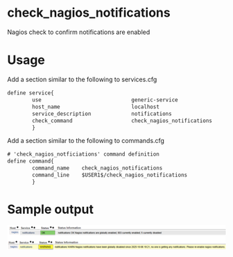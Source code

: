 # check_nagios_notifications
Nagios check to confirm notifications are enabled

# Usage
Add a section similar to the following to services.cfg
```
define service{
        use                             generic-service
        host_name                       localhost
        service_description             notifications
        check_command                   check_nagios_notifications
        }
```

Add a section similar to the following to commands.cfg
```
# 'check_nagios_notficiations' command definition
define command{
        command_name    check_nagios_notifications
        command_line    $USER1$/check_nagios_notifications
        }
```


# Sample output
<img src=images/alert.png>

